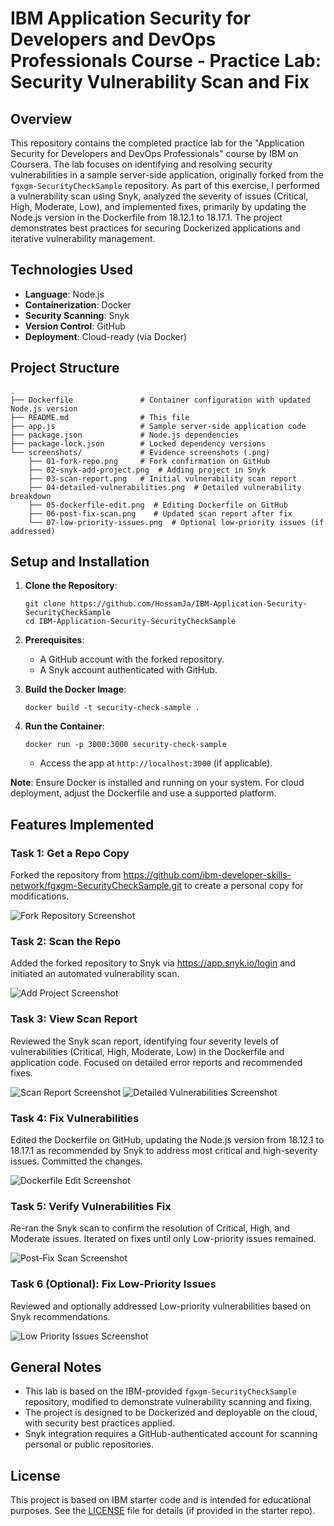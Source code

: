 # IBM Application Security for Developers and DevOps Professionals Course - Practice Lab: Security Vulnerability Scan and Fix

## Overview

This repository contains the completed practice lab for the "Application Security for Developers and DevOps Professionals" course by IBM on Coursera. The lab focuses on identifying and resolving security vulnerabilities in a sample server-side application, originally forked from the `fgxgm-SecurityCheckSample` repository. As part of this exercise, I performed a vulnerability scan using Snyk, analyzed the severity of issues (Critical, High, Moderate, Low), and implemented fixes, primarily by updating the Node.js version in the Dockerfile from 18.12.1 to 18.17.1. The project demonstrates best practices for securing Dockerized applications and iterative vulnerability management.

## Technologies Used

- **Language**: Node.js
- **Containerization**: Docker
- **Security Scanning**: Snyk
- **Version Control**: GitHub
- **Deployment**: Cloud-ready (via Docker)

## Project Structure

```
.
├── Dockerfile               # Container configuration with updated Node.js version
├── README.md                # This file
├── app.js                   # Sample server-side application code
├── package.json             # Node.js dependencies
├── package-lock.json        # Locked dependency versions
└── screenshots/             # Evidence screenshots (.png)
    ├── 01-fork-repo.png     # Fork confirmation on GitHub
    ├── 02-snyk-add-project.png  # Adding project in Snyk
    ├── 03-scan-report.png   # Initial vulnerability scan report
    ├── 04-detailed-vulnerabilities.png  # Detailed vulnerability breakdown
    ├── 05-dockerfile-edit.png  # Editing Dockerfile on GitHub
    ├── 06-post-fix-scan.png    # Updated scan report after fix
    └── 07-low-priority-issues.png  # Optional low-priority issues (if addressed)
```

## Setup and Installation

1. **Clone the Repository**:
   ```
   git clone https://github.com/HossamJa/IBM-Application-Security-SecurityCheckSample
   cd IBM-Application-Security-SecurityCheckSample
   ```

2. **Prerequisites**:
   - A GitHub account with the forked repository.
   - A Snyk account authenticated with GitHub.

3. **Build the Docker Image**:
   ```
   docker build -t security-check-sample .
   ```

4. **Run the Container**:
   ```
   docker run -p 3000:3000 security-check-sample
   ```
   - Access the app at `http://localhost:3000` (if applicable).

**Note**: Ensure Docker is installed and running on your system. For cloud deployment, adjust the Dockerfile and use a supported platform.

## Features Implemented

### Task 1: Get a Repo Copy
Forked the repository from https://github.com/ibm-developer-skills-network/fgxgm-SecurityCheckSample.git to create a personal copy for modifications.

![Fork Repository Screenshot](screenshots/01-fork-repo.png)

### Task 2: Scan the Repo
Added the forked repository to Snyk via https://app.snyk.io/login and initiated an automated vulnerability scan.

![Add Project Screenshot](screenshots/02-snyk-add-project.png)

### Task 3: View Scan Report
Reviewed the Snyk scan report, identifying four severity levels of vulnerabilities (Critical, High, Moderate, Low) in the Dockerfile and application code. Focused on detailed error reports and recommended fixes.

![Scan Report Screenshot](screenshots/03-scan-report.PNG)
![Detailed Vulnerabilities Screenshot](screenshots/04-detailed-vulnerabilities.png)

### Task 4: Fix Vulnerabilities
Edited the Dockerfile on GitHub, updating the Node.js version from 18.12.1 to 18.17.1 as recommended by Snyk to address most critical and high-severity issues. Committed the changes.

![Dockerfile Edit Screenshot](screenshots/05-dockerfile-edit.png)

### Task 5: Verify Vulnerabilities Fix
Re-ran the Snyk scan to confirm the resolution of Critical, High, and Moderate issues. Iterated on fixes until only Low-priority issues remained.

![Post-Fix Scan Screenshot](screenshots/06-post-fix-scan.PNG)

### Task 6 (Optional): Fix Low-Priority Issues
Reviewed and optionally addressed Low-priority vulnerabilities based on Snyk recommendations.

![Low Priority Issues Screenshot](screenshots/07-low-priority-issues.PNG)

## General Notes

- This lab is based on the IBM-provided `fgxgm-SecurityCheckSample` repository, modified to demonstrate vulnerability scanning and fixing.
- The project is designed to be Dockerized and deployable on the cloud, with security best practices applied.
- Snyk integration requires a GitHub-authenticated account for scanning personal or public repositories.

## License

This project is based on IBM starter code and is intended for educational purposes. See the [LICENSE](LICENSE) file for details (if provided in the starter repo).
